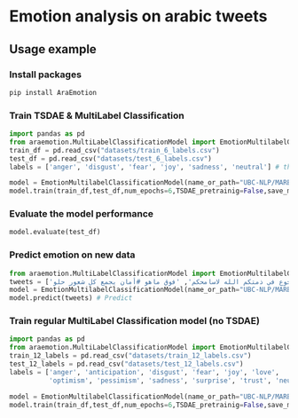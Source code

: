 # Emotion analysis on arabic tweets
## Usage example
### Install packages
```python
pip install AraEmotion
```
### Train TSDAE & MultiLabel Classification
```python
import pandas as pd
from araemotion.MultiLabelClassificationModel import EmotionMultilabelClassificationModel
train_df = pd.read_csv("datasets/train_6_labels.csv")
test_df = pd.read_csv("datasets/test_6_labels.csv")
labels = ['anger', 'disgust', 'fear', 'joy', 'sadness', 'neutral'] # the label names (column for each label - with the label as headers)

model = EmotionMultilabelClassificationModel(name_or_path="UBC-NLP/MARBERT",emotion_list=labels) # Init the model
model.train(train_df,test_df,num_epochs=6,TSDAE_pretrainig=False,save_model_dir="multilabel_6") # Train the model
```
### Evaluate the model performance
```python
model.evaluate(test_df)
```
### Predict emotion on new data
```python
from araemotion.MultiLabelClassificationModel import EmotionMultilabelClassificationModel
tweets = ['الناس ميتين جوع في ذمتكم الله لاسامحكم', 'فوق ماهو #أمان يجمع كل شعور حلو']
model = EmotionMultilabelClassificationModel(name_or_path="UBC-NLP/MARBERT",emotion_list=labels) # Init the model
model.predict(tweets) # Predict
```
### Train regular MultiLabel Classification model (no TSDAE)
```python
import pandas as pd
from araemotion.MultiLabelClassificationModel import EmotionMultilabelClassificationModel
train_12_labels = pd.read_csv("datasets/train_12_labels.csv")
test_12_labels = pd.read_csv("datasets/test_12_labels.csv")
labels = ['anger', 'anticipation', 'disgust', 'fear', 'joy', 'love',
          'optimism', 'pessimism', 'sadness', 'surprise', 'trust', 'neutral']

model = EmotionMultilabelClassificationModel(name_or_path="UBC-NLP/MARBERT",emotion_list=labels) # Init the model
model.train(train_df,test_df,num_epochs=6,TSDAE_pretrainig=False,save_model_dir="multilabel_12") # Train the model
```